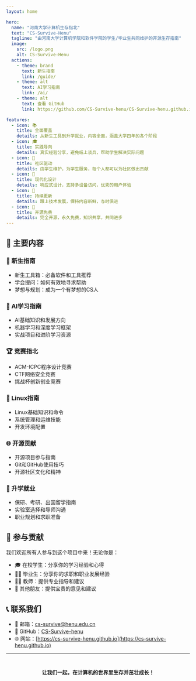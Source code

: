 ```yaml
---
layout: home

hero:
  name: "河南大学计算机生存指北"
  text: "CS-Survive-Henu"
  tagline: "由河南大学计算机学院和软件学院的学生/毕业生共同维护的开源生存指南"
  image:
    src: /logo.png
    alt: CS-Survive-Henu
  actions:
    - theme: brand
      text: 新生指南
      link: /guide/
    - theme: alt
      text: AI学习指南
      link: /ai/
    - theme: alt
      text: 查看 GitHub
      link: https://github.com/CS-Survive-henu/CS-Survive-henu.github.io

features:
  - icon: 📚
    title: 全面覆盖
    details: 从新生工具到升学就业，内容全面，涵盖大学四年的各个阶段
  - icon: 🎓
    title: 实践导向
    details: 真实经验分享，避免纸上谈兵，帮助学生解决实际问题
  - icon: 🤝
    title: 社区驱动
    details: 由学生维护，为学生服务，每个人都可以为社区做出贡献
  - icon: 📱
    title: 现代化设计
    details: 响应式设计，支持多设备访问，优秀的用户体验
  - icon: 🚀
    title: 持续更新
    details: 跟上技术发展，保持内容新鲜，与时俱进
  - icon: 🌟
    title: 开源免费
    details: 完全开源，永久免费，知识共享，共同进步
---
```


## 📖 主要内容

### 🎯 新生指南
- 新生工具箱：必备软件和工具推荐
- 学会提问：如何有效地寻求帮助
- 梦想与规划：成为一个有梦想的CS人

### 🤖 AI学习指南
- AI基础知识和发展方向
- 机器学习和深度学习框架
- 实战项目和进阶学习资源

### 🏆 竞赛指北
- ACM-ICPC程序设计竞赛
- CTF网络安全竞赛
- 挑战杯创新创业竞赛

### 🐧 Linux指南
- Linux基础知识和命令
- 系统管理和运维技能
- 开发环境配置

### 🌐 开源贡献
- 开源项目参与指南
- Git和GitHub使用技巧
- 开源社区文化和精神

### 🎯 升学就业
- 保研、考研、出国留学指南
- 实验室选择和导师沟通
- 职业规划和求职准备

## 🤝 参与贡献

我们欢迎所有人参与到这个项目中来！无论你是：

- 🎓 在校学生：分享你的学习经验和心得
- 👨‍🎓 毕业生：分享你的求职和职业发展经验
- 👨‍🏫 教师：提供专业指导和建议
- 🌟 其他朋友：提供宝贵的意见和建议

## 📞 联系我们

- 📧 邮箱：cs-survive@henu.edu.cn
- 🐙 GitHub：[CS-Survive-henu](https://github.com/CS-Survive-henu)
- 🌐 网站：[https://cs-survive-henu.github.io](https://cs-survive-henu.github.io)

---

<div style="text-align: center; margin-top: 40px;">
  <strong>让我们一起，在计算机的世界里生存并茁壮成长！</strong>
</div>
